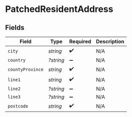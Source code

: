 # PatchedResidentAddress


## Fields

| Field              | Type               | Required           | Description        |
| ------------------ | ------------------ | ------------------ | ------------------ |
| `city`             | *string*           | :heavy_check_mark: | N/A                |
| `country`          | *?string*          | :heavy_minus_sign: | N/A                |
| `countyProvince`   | *string*           | :heavy_check_mark: | N/A                |
| `line1`            | *string*           | :heavy_check_mark: | N/A                |
| `line2`            | *?string*          | :heavy_minus_sign: | N/A                |
| `line3`            | *?string*          | :heavy_minus_sign: | N/A                |
| `postcode`         | *string*           | :heavy_check_mark: | N/A                |